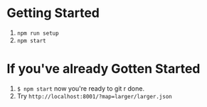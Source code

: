 # Getting Started

1. `npm run setup`
2. `npm start`

# If you've already Gotten Started

1. `$ npm start` now you're ready to git r done.
2. Try `http://localhost:8001/?map=larger/larger.json`
